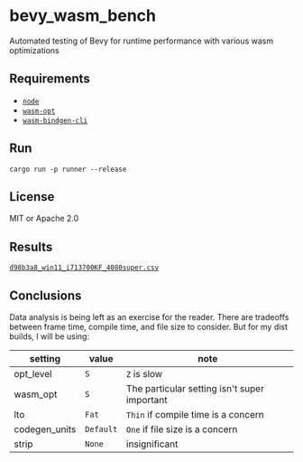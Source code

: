 # bevy_wasm_bench

Automated testing of Bevy for runtime performance with various wasm optimizations

## Requirements

- [`node`](https://nodejs.org/en/download)
- [`wasm-opt`](https://github.com/WebAssembly/binaryen/releases)
- [`wasm-bindgen-cli`](https://rustwasm.github.io/wasm-bindgen/reference/cli.html)

## Run

`cargo run -p runner --release`

## License

MIT or Apache 2.0

## Results

[`d98b3a8_win11_i713700KF_4080super.csv`](./results/d98b3a8_win11_i713700KF_4080super.csv)

## Conclusions

Data analysis is being left as an exercise for the reader. There are tradeoffs between frame time, compile time, and file size to consider. But for my dist builds, I will be using:

|setting|value|note|
|-|-|-|
|opt_level|`S`|`Z` is slow|
|wasm_opt|`S`|The particular setting isn't super important|
|lto|`Fat`|`Thin` if compile time is a concern|
|codegen_units|`Default`|`One` if file size is a concern|
|strip|`None`|insignificant|
